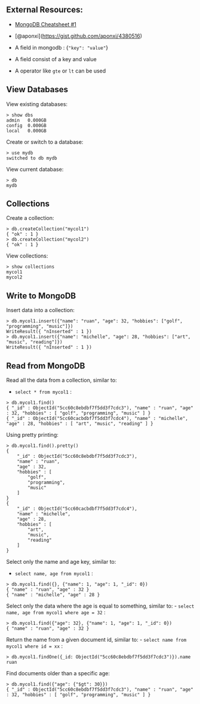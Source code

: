 External Resources:
-------------------

-   [MongoDB Cheatsheet \#1](https://gist.github.com/rbekker87/5b4cd9ef36b6ae092a6260ab9e621a43)
-   <span class="citation" data-cites="aponxi">\[@aponxi\]</span>(https://gist.github.com/aponxi/4380516)

-   A field in mongodb : {`"key": "value"`}
-   A field consist of a key and value
-   A operator like `gte` or `lt` can be used

View Databases
--------------

View existing databases:

    > show dbs
    admin   0.000GB
    config  0.000GB
    local   0.000GB

Create or switch to a database:

    > use mydb
    switched to db mydb

View current database:

    > db
    mydb

Collections
-----------

Create a collection:

    > db.createCollection("mycol1")
    { "ok" : 1 }
    > db.createCollection("mycol2")
    { "ok" : 1 }

View collections:

    > show collections
    mycol1
    mycol2

Write to MongoDB
----------------

Insert data into a collection:

    > db.mycol1.insert({"name": "ruan", "age": 32, "hobbies": ["golf", "programming", "music"]})
    WriteResult({ "nInserted" : 1 })
    > db.mycol1.insert({"name": "michelle", "age": 28, "hobbies": ["art", "music", "reading"]})
    WriteResult({ "nInserted" : 1 })

Read from MongoDB
-----------------

Read all the data from a collection, similar to:

-   `select * from mycol1` :

<!-- -->

    > db.mycol1.find()
    { "_id" : ObjectId("5cc60c8ebdbf7f5dd3f7cdc3"), "name" : "ruan", "age" : 32, "hobbies" : [ "golf", "programming", "music" ] }
    { "_id" : ObjectId("5cc60cacbdbf7f5dd3f7cdc4"), "name" : "michelle", "age" : 28, "hobbies" : [ "art", "music", "reading" ] }

Using pretty printing:

    > db.mycol1.find().pretty()
    {
        "_id" : ObjectId("5cc60c8ebdbf7f5dd3f7cdc3"),
        "name" : "ruan",
        "age" : 32,
        "hobbies" : [
            "golf",
            "programming",
            "music"
        ]
    }
    {
        "_id" : ObjectId("5cc60cacbdbf7f5dd3f7cdc4"),
        "name" : "michelle",
        "age" : 28,
        "hobbies" : [
            "art",
            "music",
            "reading"
        ]
    }

Select only the name and age key, similar to:

-   `select name, age from mycol1` :

<!-- -->

    > db.mycol1.find({}, {"name": 1, "age": 1, "_id": 0})
    { "name" : "ruan", "age" : 32 }
    { "name" : "michelle", "age" : 28 }

Select only the data where the age is equal to something, similar to: - `select name, age from mycol1 where age = 32` :

    > db.mycol1.find({"age": 32}, {"name": 1, "age": 1, "_id": 0})
    { "name" : "ruan", "age" : 32 }

Return the name from a given document id, similar to: - `select name from mycol1 where id = xx` :

    > db.mycol1.findOne({_id: ObjectId("5cc60c8ebdbf7f5dd3f7cdc3")}).name
    ruan

Find documents older than a specific age:

    > db.mycol1.find({"age": {"$gt": 30}})
    { "_id" : ObjectId("5cc60c8ebdbf7f5dd3f7cdc3"), "name" : "ruan", "age" : 32, "hobbies" : [ "golf", "programming", "music" ] }
